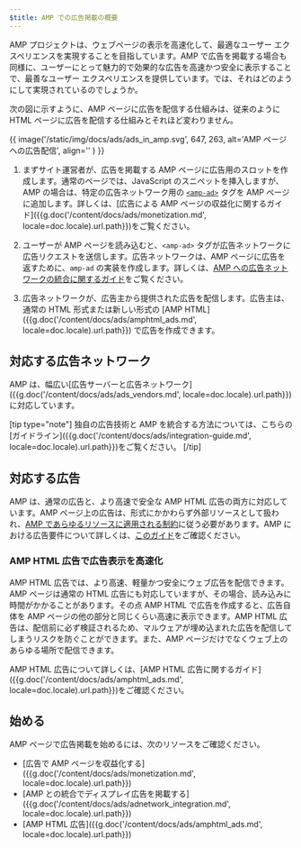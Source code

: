 ```yaml
---
$title: AMP での広告掲載の概要
---
```


AMP プロジェクトは、ウェブページの表示を高速化して、最適なユーザー エクスペリエンスを実現することを目指しています。AMP で広告を掲載する場合も同様に、ユーザーにとって魅力的で効果的な広告を高速かつ安全に表示することで、最善なユーザー エクスペリエンスを提供しています。では、それはどのようにして実現されているのでしょうか。

次の図に示すように、AMP ページに広告を配信する仕組みは、従来のように HTML ページに広告を配信する仕組みとそれほど変わりません。

{{ image('/static/img/docs/ads/ads_in_amp.svg', 647, 263, alt='AMP ページへの広告配信', align='' ) }}

1. まずサイト運営者が、広告を掲載する AMP ページに広告用のスロットを作成します。通常のページでは、JavaScript のスニペットを挿入しますが、AMP の場合は、特定の広告ネットワーク用の [`<amp-ad>`](/ja/docs/reference/components/amp-ad.html) タグを AMP ページに追加します。詳しくは、[広告による AMP ページの収益化に関するガイド]({{g.doc('/content/docs/ads/monetization.md', locale=doc.locale).url.path}})をご覧ください。

2. ユーザーが AMP ページを読み込むと、`<amp-ad>` タグが広告ネットワークに広告リクエストを送信します。広告ネットワークは、AMP ページに広告を返すために、`amp-ad` の実装を作成します。詳しくは、[AMP への広告ネットワークの統合に関するガイド](https://github.com/ampproject/amphtml/blob/master/ads/README.md)をご覧ください。

3.  広告ネットワークが、広告主から提供された広告を配信します。広告主は、通常の HTML 形式または新しい形式の [AMP HTML]({{g.doc('/content/docs/ads/amphtml_ads.md', locale=doc.locale).url.path}}) で広告を作成できます。

## 対応する広告ネットワーク

AMP は、幅広い[広告サーバーと広告ネットワーク]({{g.doc('/content/docs/ads/ads_vendors.md', locale=doc.locale).url.path}})に対応しています。

[tip type="note"]
独自の広告技術と AMP を統合する方法については、こちらの[ガイドライン]({{g.doc('/content/docs/ads/integration-guide.md', locale=doc.locale).url.path}})をご覧ください。
[/tip]

## 対応する広告

AMP は、通常の広告と、より高速で安全な AMP HTML 広告の両方に対応しています。AMP ページ上の広告は、形式にかかわらず外部リソースとして扱われ、[AMP であらゆるリソースに適用される制約](/learn/about-how/)に従う必要があります。AMP における広告要件について詳しくは、[このガイド](https://github.com/ampproject/amphtml/blob/master/ads/README.md#constraints)をご確認ください。

### AMP HTML 広告で広告表示を高速化

AMP HTML 広告では、より高速、軽量かつ安全にウェブ広告を配信できます。AMP ページは通常の HTML 広告にも対応していますが、その場合、読み込みに時間がかかることがあります。その点 AMP HTML で広告を作成すると、広告自体を AMP ページの他の部分と同じくらい高速に表示できます。AMP HTML 広告は、配信前に必ず検証されるため、マルウェアが埋め込まれた広告を配信してしまうリスクを防ぐことができます。また、AMP ページだけでなくウェブ上のあらゆる場所で配信できます。

AMP HTML 広告について詳しくは、[AMP HTML 広告に関するガイド]({{g.doc('/content/docs/ads/amphtml_ads.md', locale=doc.locale).url.path}})をご確認ください。


## 始める

AMP ページで広告掲載を始めるには、次のリソースをご確認ください。

* [広告で AMP ページを収益化する]({{g.doc('/content/docs/ads/monetization.md', locale=doc.locale).url.path}})
* [AMP との統合でディスプレイ広告を掲載する]({{g.doc('/content/docs/ads/adnetwork_integration.md', locale=doc.locale).url.path}})
* [AMP HTML 広告]({{g.doc('/content/docs/ads/amphtml_ads.md', locale=doc.locale).url.path}})
 
